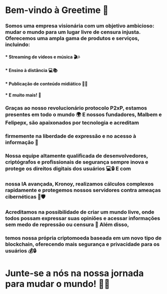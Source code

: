 #   Bem-vindo à Greetime 🚀
### Somos uma empresa visionária com um objetivo ambicioso: mudar o mundo para um lugar livre de censura injusta. Oferecemos uma ampla gama de produtos e serviços, incluindo:

#### * Streaming de vídeos e música 🎬🎶
#### * Ensino à distância 💻📚
#### * Publicação de conteúdo midiático 📰🎥
#### * E muito mais! 🚀
 
### Graças ao nosso revolucionário protocolo P2xP, estamos presentes em todo o mundo 🌍 E nossos fundadores, Malbem e Felipepx, são apaixonados por tecnologia e acreditam 
### firmemente na liberdade de expressão e no acesso à informação 💪

### Nossa equipe altamente qualificada de desenvolvedores, criptógrafos e profissionais de segurança sempre inova e protege os direitos digitais dos usuários 💻🔒 E com 
### nossa IA avançada, Kronoy, realizamos cálculos complexos rapidamente e protegemos nossos servidores contra ameaças cibernéticas 🤖🛡️

### Acreditamos na possibilidade de criar um mundo livre, onde todos possam expressar suas opiniões e acessar informações sem medo de repressão ou censura 🌈 Além disso, 
### temos nossa própria criptomoeda baseada em um novo tipo de blockchain, oferecendo mais segurança e privacidade para os usuários 💰🔒

# Junte-se a nós na nossa jornada para mudar o mundo! 💪🚀
